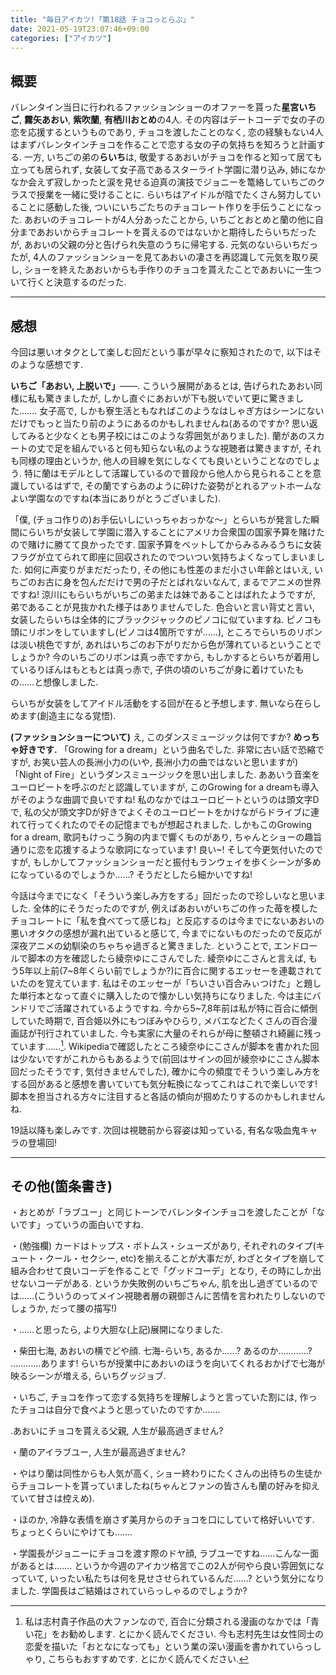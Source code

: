 ```yaml
---
title: "毎日アイカツ!「第18話 チョコっとらぶ」"
date: 2021-05-19T23:07:46+09:00
categories: ["アイカツ"]
---
```

## 概要

バレンタイン当日に行われるファッションショーのオファーを貰った**星宮いちご**, **霧矢あおい**, **紫吹蘭**, **有栖川おとめ**の4人. その内容はデートコーデで女の子の恋を応援するというものであり, チョコを渡したことのなく, 恋の経験もない4人はまずバレンタインチョコを作ることで恋する女の子の気持ちを知ろうと計画する. 一方, いちごの弟の**らいち**は, 敬愛するあおいがチョコを作ると知って居ても立っても居られず, 女装して女子高であるスターライト学園に潜り込み, 姉になかなか会えず寂しかったと涙を見せる迫真の演技でジョニーを篭絡していちごのクラスで授業を一緒に受けることに. らいちはアイドルが陰でたくさん努力していることに感動した後, ついにいちごたちのチョコレート作りを手伝うことになった. あおいのチョコレートが4人分あったことから, いちごとおとめと蘭の他に自分まであおいからチョコレートを貰えるのではないかと期待したらいちだったが, あおいの父親の分と告げられ失意のうちに帰宅する. 元気のないらいちだったが, 4人のファッションショーを見てあおいの凄さを再認識して元気を取り戻し, ショーを終えたあおいからも手作りのチョコを貰えたことであおいに一生ついて行くと決意するのだった.

***

## 感想

今回は悪いオタクとして楽しむ回だという事が早々に察知されたので, 以下はそのような感想です.

**いちご「あおい, 上脱いで」**――. こういう展開があるとは, 告げられたあおい同様に私も驚きましたが, しかし直ぐにあおいが下も脱いでいて更に驚きました……. 女子高で, しかも寮生活ともなればこのようなはしゃぎ方はシーンにないだけでもっと当たり前のようにあるのかもしれませんね(あるのですか? 思い返してみると少なくとも男子校にはこのような雰囲気がありました). 蘭があのスカートの丈で足を組んでいると何も知らない私のような視聴者は驚きますが, それも同様の理由というか, 他人の目線を気にしなくても良いということなのでしょう. 特に蘭はモデルとして活躍しているので普段から他人から見られることを意識しているはずで, その蘭ですらあのように砕けた姿勢がとれるアットホームなよい学園なのですね(本当にありがとうございました).

「僕, (チョコ作りの)お手伝いしにいっちゃおっかな～」とらいちが発言した瞬間にらいちが女装して学園に潜入することにアメリカ合衆国の国家予算を賭けたので賭けに勝てて良かったです. 国家予算をベットしてからみるみるうちに女装フラグが立てられて即座に回収されたのでついつい気持ちよくなってしまいました. 如何に声変りがまだだったり, その他にも性差のまだ小さい年齢とはいえ, いちごのお古に身を包んだだけで男の子だとばれないなんて, まるでアニメの世界ですね! 涼川にもらいちがいちごの弟または妹であることはばれたようですが, 弟であることが見抜かれた様子はありませんでした. 色合いと言い背丈と言い, 女装したらいちは全体的にブラックジャックのピノコに似ていますね. ピノコも頭にリボンをしていますし(ピノコは4箇所ですが……), ところでらいちのリボンは淡い桃色ですが, あれはいちごのお下がりだから色が薄れているということでしょうか? 今のいちごのリボンは真っ赤ですから, もしかするとらいちが着用しているりぼんはもともとは真っ赤で, 子供の頃のいちごが身に着けていたもの……と想像しました.

らいちが女装をしてアイドル活動をする回が在ると予想します. 無いなら在らしめます(創造主になる覚悟).

**(ファッションショーについて)** え, このダンスミュージックは何ですか? **めっちゃ好きです.** 「Growing for a dream」という曲名でした. 非常に古い話で恐縮ですが, お笑い芸人の長洲小力の(いや, 長洲小力の曲ではないと思いますが)「Night of Fire」というダンスミュージックを思い出しました. ああいう音楽をユーロビートを呼ぶのだと認識していますが, このGrowing for a dreamも導入がそのような曲調で良いですね! 私のなかではユーロビートというのは頭文字Dで, 私の父が頭文字Dが好きでよくそのユーロビートをかけながらドライブに連れて行ってくれたのでその記憶までもが想起されました. しかもこのGrowing for a dream, 歌詞もけっこう胸の内まで響くものがあり, ちゃんとショーの趣旨通りに恋を応援するような歌詞になっています! 良い~! そして今更気付いたのですが, もしかしてファッションショーだと振付もランウェイを歩くシーンが多めになっているのでしょうか……? そうだとしたら細かいですね!

今話は今までになく「そういう楽しみ方をする」回だったので珍しいなと思いました. 全体的にそうだったのですが, 例えばあおいがいちごの作った苺を模したチョコレートに「私を食べてって感じね」と反応するのは今までにないあおいの悪いオタクの感想が漏れ出ていると感じて, 今までにないものだったので反応が深夜アニメの幼馴染のちゃちゃ過ぎると驚きました. ということで, エンドロールで脚本の方を確認したら綾奈ゆにこさんでした. 綾奈ゆにこさんと言えば, もう5年以上前(7~8年くらい前でしょうか?)に百合に関するエッセーを連載されていたのを覚えています. 私はそのエッセーが「ちいさい百合みぃつけた」と題した単行本となって直ぐに購入したので懐かしい気持ちになりました. 今は主にバンドリでご活躍されているようですね. 今から5~7,8年前は私が特に百合に傾倒していた時期で, 百合姫以外にもつぼみやひらり, メバエなどたくさんの百合漫画誌が刊行されていました. 今も実家に大量のそれらが母に整頓され綺麗に残っています……[^footnote_1]. Wikipediaで確認したところ綾奈ゆにこさんが脚本を書かれた回は少ないですがこれからもあるようで(前回はサインの回が綾奈ゆにこさん脚本回だったそうです, 気付きませんでした), 確かに今の頻度でそういう楽しみ方をする回があると感想を書いていても気分転換になってこれはこれで楽しいです! 脚本を担当される方々に注目すると各話の傾向が掴めたりするのかもしれませんね.

19話以降も楽しみです. 次回は視聴前から容姿は知っている, 有名な吸血鬼キャラの登場回!

***

## その他(箇条書き)

・おとめが「ラブユー」と同じトーンでバレンタインチョコを渡したことが「ないです」っていうの面白いですね.

・(勉強欄) カードはトップス・ボトムス・シューズがあり, それぞれのタイプ(キュート・クール・セクシー, etc)を揃えることが大事だが, わざとタイプを崩して組み合わせて良いコーデを作ることで「グッドコーデ」となり, その時にしか出せないコーデがある. というか失敗例のいちごちゃん, 肌を出し過ぎているのでは……(こういうのってメイン視聴者層の親御さんに苦情を言われたりしないのでしょうか, だって腰の描写!)

・……と思ったら, より大胆な(上記)展開になりました.

・柴田七海, あおいの横でどや顔. 七海-らいち, あるか……? あるのか…………? …………あります! らいちが授業中にあおいのほうを向いてくれるおかげで七海が映るシーンが増える, らいちグッジョブ.

・いちご, チョコを作って恋する気持ちを理解しようと言っていた割には, 作ったチョコは自分で食べようと思っていたのですか…….

.あおいにチョコを貰える父親, 人生が最高過ぎません?

・蘭のアイラブユー, 人生が最高過ぎません?

・やはり蘭は同性からも人気が高く, ショー終わりにたくさんの出待ちの生徒からチョコレートを貰っていましたね(ちゃんとファンの皆さんも蘭の好みを抑えていて甘さは控えめ).

・ほのか, 冷静な表情を崩さず美月からのチョコを口にしていて格好いいです. ちょっとくらいにやけても…….

・学園長がジョニーにチョコを渡す際のドヤ顔, ラブユーですね……こんな一面があるとは……. というか今週のアイカツ格言でこの2人が何やら良い雰囲気になっていて, いったい私たちは何を見せさせられているんだ……? という気分になりました. 学園長はご結婚はされていらっしゃるのでしょうか?

[^footnote_1]: 私は志村貴子作品の大ファンなので, 百合に分類される漫画のなかでは「青い花」をお勧めします. とにかく読んでください. 今も志村先生は女性同士の恋愛を描いた「おとなになっても」という業の深い漫画を書かれていらっしゃり, こちらもおすすめです. とにかく読んでください.
